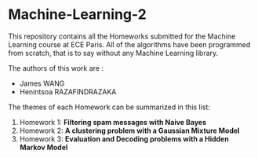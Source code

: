 # Machine-Learning-2



This repository contains all the Homeworks submitted for the Machine Learning course at ECE Paris. All of the algorithms have been programmed from scratch, that is to say without any Machine Learning library.

The authors of this work are :

- James WANG
- Henintsoa RAZAFINDRAZAKA



The themes of each Homework can be summarized in this list:

1. Homework 1: **Filtering spam messages with Naive Bayes**
2. Homework 2: **A clustering problem with a Gaussian Mixture Model**
3. Homework 3: **Evaluation and Decoding problems with a Hidden Markov Model**

